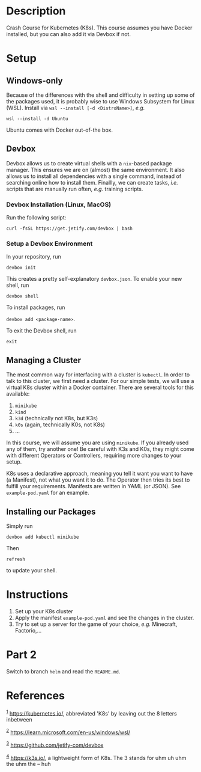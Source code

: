 # Description

Crash Course for <a name="k8s">Kubernetes</a> (K8s). This course assumes you have Docker installed, but you can also add it via Devbox if not.

# Setup

## Windows-only

Because of the differences with the shell and difficulty in setting up some of the packages used, it is probably wise to use <a name="wsl">Windows Subsystem for Linux</a> (WSL).
Install via `wsl --install [-d <DistroName>]`, *e.g.* 

`wsl --install -d Ubuntu`

Ubuntu comes with Docker out-of-the box.

## Devbox

<a name="devbox">Devbox</a> allows us to create virtual shells with a `nix`-based package manager. This ensures we are on (almost) the same environment. It also allows us to install all dependencies with a single command, instead of searching online how to install them. Finallly, we can create tasks, *i.e.* scripts that are manually run often, *e.g.* training scripts.

### Devbox Installation (Linux, MacOS)

Run the following script:

`curl -fsSL https://get.jetify.com/devbox | bash`

### Setup a Devbox Environment

In your repository, run

`devbox init`

This creates a pretty self-explanatory `devbox.json`. To enable your new shell, run

`devbox shell`

To install packages, run

`devbox add <package-name>`.

To exit the Devbox shell, run

`exit`

## Managing a Cluster

The most common way for interfacing with a cluster is `kubectl`. In order to talk to this cluster, we first need a cluster. For our simple tests, we will use a virtual K8s cluster within a Docker container. There are several tools for this available:

1. <a name="minikube">`minikube`</a>
1. <a name="kind">`kind`</a>
1. <a name="k3d">`k3d`</a> (technically not K8s, but <a name="k3s">K3s</a>)
1. <a name="k0s">`k0s`</a> (again, technically K0s, not K8s)
1. ...

In this course, we will assume you are using `minikube`. If you already used any of them, try another one! Be careful with K3s and K0s, they might come with different Operators or Controllers, requiring more changes to your setup.

K8s uses a declarative approach, meaning you tell it want you want to have (a Manifest), not what you want it to do. The Operator then tries its best to fulfill your requirements. Manifests are written in YAML (or JSON). See `example-pod.yaml` for an example.

## Installing our Packages

Simply run

`devbox add kubectl minikube`

Then 

`refresh`

to update your shell.

# Instructions

1. Set up your K8s cluster
1. Apply the manifest `example-pod.yaml` and see the changes in the cluster.
1. Try to set up a server for the game of your choice, *e.g.* Minecraft, Factorio,...

# Part 2

Switch to branch `helm` and read the `README.md`.

# References

<sup>[1](#k8s)</sup> https://kubernetes.io/, abbreviated 'K8s' by leaving out the 8 letters inbetween

<sup>[2](#wsl)</sup> https://learn.microsoft.com/en-us/windows/wsl/

<sup>[3](#devbox)</sup> https://github.com/jetify-com/devbox

<sup>[4](#k3s)</sup> https://k3s.io/, a lightweight form of K8s. The 3 stands for uhm uh uhm the uhm the – huh
